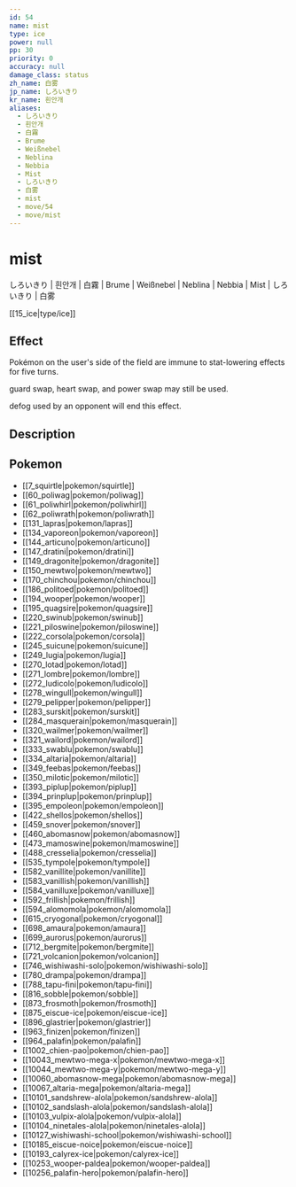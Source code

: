 ```yaml
---
id: 54
name: mist
type: ice
power: null
pp: 30
priority: 0
accuracy: null
damage_class: status
zh_name: 白雾
jp_name: しろいきり
kr_name: 흰안개
aliases:
  - しろいきり
  - 흰안개
  - 白霧
  - Brume
  - Weißnebel
  - Neblina
  - Nebbia
  - Mist
  - しろいきり
  - 白雾
  - mist
  - move/54
  - move/mist
---
```

# mist
    
しろいきり | 흰안개 | 白霧 | Brume | Weißnebel | Neblina | Nebbia | Mist | しろいきり | 白雾

[[15_ice|type/ice]]

## Effect

Pokémon on the user's side of the field are immune to stat-lowering effects for five turns.

guard swap, heart swap, and power swap may still be used.

defog used by an opponent will end this effect.

## Description



## Pokemon

- [[7_squirtle|pokemon/squirtle]]
- [[60_poliwag|pokemon/poliwag]]
- [[61_poliwhirl|pokemon/poliwhirl]]
- [[62_poliwrath|pokemon/poliwrath]]
- [[131_lapras|pokemon/lapras]]
- [[134_vaporeon|pokemon/vaporeon]]
- [[144_articuno|pokemon/articuno]]
- [[147_dratini|pokemon/dratini]]
- [[149_dragonite|pokemon/dragonite]]
- [[150_mewtwo|pokemon/mewtwo]]
- [[170_chinchou|pokemon/chinchou]]
- [[186_politoed|pokemon/politoed]]
- [[194_wooper|pokemon/wooper]]
- [[195_quagsire|pokemon/quagsire]]
- [[220_swinub|pokemon/swinub]]
- [[221_piloswine|pokemon/piloswine]]
- [[222_corsola|pokemon/corsola]]
- [[245_suicune|pokemon/suicune]]
- [[249_lugia|pokemon/lugia]]
- [[270_lotad|pokemon/lotad]]
- [[271_lombre|pokemon/lombre]]
- [[272_ludicolo|pokemon/ludicolo]]
- [[278_wingull|pokemon/wingull]]
- [[279_pelipper|pokemon/pelipper]]
- [[283_surskit|pokemon/surskit]]
- [[284_masquerain|pokemon/masquerain]]
- [[320_wailmer|pokemon/wailmer]]
- [[321_wailord|pokemon/wailord]]
- [[333_swablu|pokemon/swablu]]
- [[334_altaria|pokemon/altaria]]
- [[349_feebas|pokemon/feebas]]
- [[350_milotic|pokemon/milotic]]
- [[393_piplup|pokemon/piplup]]
- [[394_prinplup|pokemon/prinplup]]
- [[395_empoleon|pokemon/empoleon]]
- [[422_shellos|pokemon/shellos]]
- [[459_snover|pokemon/snover]]
- [[460_abomasnow|pokemon/abomasnow]]
- [[473_mamoswine|pokemon/mamoswine]]
- [[488_cresselia|pokemon/cresselia]]
- [[535_tympole|pokemon/tympole]]
- [[582_vanillite|pokemon/vanillite]]
- [[583_vanillish|pokemon/vanillish]]
- [[584_vanilluxe|pokemon/vanilluxe]]
- [[592_frillish|pokemon/frillish]]
- [[594_alomomola|pokemon/alomomola]]
- [[615_cryogonal|pokemon/cryogonal]]
- [[698_amaura|pokemon/amaura]]
- [[699_aurorus|pokemon/aurorus]]
- [[712_bergmite|pokemon/bergmite]]
- [[721_volcanion|pokemon/volcanion]]
- [[746_wishiwashi-solo|pokemon/wishiwashi-solo]]
- [[780_drampa|pokemon/drampa]]
- [[788_tapu-fini|pokemon/tapu-fini]]
- [[816_sobble|pokemon/sobble]]
- [[873_frosmoth|pokemon/frosmoth]]
- [[875_eiscue-ice|pokemon/eiscue-ice]]
- [[896_glastrier|pokemon/glastrier]]
- [[963_finizen|pokemon/finizen]]
- [[964_palafin|pokemon/palafin]]
- [[1002_chien-pao|pokemon/chien-pao]]
- [[10043_mewtwo-mega-x|pokemon/mewtwo-mega-x]]
- [[10044_mewtwo-mega-y|pokemon/mewtwo-mega-y]]
- [[10060_abomasnow-mega|pokemon/abomasnow-mega]]
- [[10067_altaria-mega|pokemon/altaria-mega]]
- [[10101_sandshrew-alola|pokemon/sandshrew-alola]]
- [[10102_sandslash-alola|pokemon/sandslash-alola]]
- [[10103_vulpix-alola|pokemon/vulpix-alola]]
- [[10104_ninetales-alola|pokemon/ninetales-alola]]
- [[10127_wishiwashi-school|pokemon/wishiwashi-school]]
- [[10185_eiscue-noice|pokemon/eiscue-noice]]
- [[10193_calyrex-ice|pokemon/calyrex-ice]]
- [[10253_wooper-paldea|pokemon/wooper-paldea]]
- [[10256_palafin-hero|pokemon/palafin-hero]]


